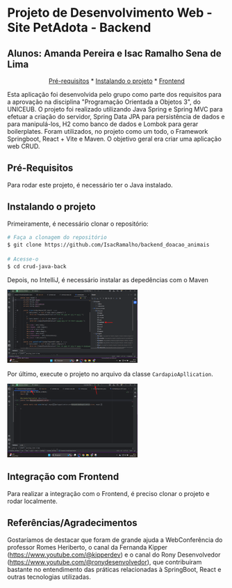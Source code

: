 <h1>Projeto de Desenvolvimento Web - Site PetAdota - Backend</h1>

<h2>Alunos: Amanda Pereira e Isac Ramalho Sena de Lima</h2>

<p align="center">
  <a href="#pre-requisites">Pré-requisitos</a> *
  <a href="#how-to-use">Instalando o projeto</a> *
  <a href="#related">Frontend</a>
</p>

Esta aplicação foi desenvolvida pelo grupo como parte dos requisitos para a aprovação na disciplina "Programação Orientada a Objetos 3", do UNICEUB. O projeto foi realizado utilizando Java Spring e Spring MVC para efetuar a criação do servidor, Spring Data JPA para persistência de dados e para manipulá-los, H2 como banco de dados e Lombok para gerar boilerplates. Foram utilizados, no projeto como um todo, o Framework Springboot, React + Vite e Maven. O objetivo geral era criar uma aplicação web CRUD.

<h2 id="pre-requisites"> Pré-Requisitos</h2> 

Para rodar este projeto, é necessário ter o Java instalado.

<h2 id="how-to-use"> Instalando o projeto</h2>

Primeiramente, é necessário clonar o repositório:

```bash
# Faça a clonagem do repositório
$ git clone https://github.com/IsacRamalho/backend_doacao_animais

# Acesse-o
$ cd crud-java-back
```

Depois, no IntelliJ, é necessário instalar as depedências com o Maven

<img width="300px" src="./.github/instalarmaven.png">

Por último, execute o projeto no arquivo da classe `CardapioApllication`.

<img width="300px" src="./.github/execucao-back.png">

<h2 id="related"> Integração com Frontend</h2>

Para realizar a integração com o Frontend, é preciso clonar o projeto e rodar localmente.

<h2 id="related"> Referências/Agradecimentos</h2>

Gostaríamos de destacar que foram de grande ajuda a WebConferência do professor Romes Heriberto, o canal da Fernanda Kipper (https://www.youtube.com/@kipperdev) e o canal do Rony Desenvolvedor (https://www.youtube.com/@ronydesenvolvedor), que contribuíram bastante no entendimento das práticas relacionadas à SpringBoot, React e outras tecnologias utilizadas.
